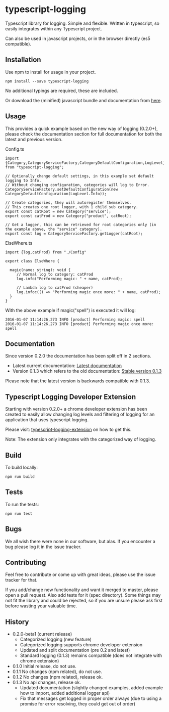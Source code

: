# typescript-logging

Typescript library for logging. Simple and flexible.
Written in typescript, so easily integrates within any Typescript project.

Can also be used in javascript projects, or in the browser directly (es5 compatible).

## Installation

Use npm to install for usage in your project.

~~~
npm install --save typescript-logging
~~~
No additional typings are required, these are included.

Or download the (minified) javascript bundle and documentation from [here](https://github.com/mreuvers/typescript-logging/tree/master/downloads/bundle/latest).

## Usage

This provides a quick example based on the new way of logging (0.2.0+), please check the documentation section for full documentation for both the latest and previous version.

Config.ts
~~~
import {Category,CategoryServiceFactory,CategoryDefaultConfiguration,LogLevel} from "typescript-logging";

// Optionally change default settings, in this example set default logging to Info.
// Without changing configuration, categories will log to Error.
CategoryServiceFactory.setDefaultConfiguration(new CategoryDefaultConfiguration(LogLevel.Info));

// Create categories, they will autoregister themselves.
// This creates one root logger, with 1 child sub category.
export const catRoot = new Category("service");
export const catProd = new Category("product", catRoot);

// Get a logger, this can be retrieved for root categories only (in the example above, the "service" category).
export const log = CategoryServiceFactory.getLogger(catRoot);
~~~

ElseWhere.ts
~~~
import {log,catProd} from "./Config"

export class ElseWhere {

  magic(name: string): void {
     // Normal log to category: catProd
     log.info("Performing magic: " + name, catProd);

     // Lambda log to catProd (cheaper)
     log.infoc(() => "Performing magic once more: " + name, catProd);
  }
}
~~~

With the above example if magic("spell") is executed it will log:
~~~
2016-01-07 11:14:26,273 INFO [product] Performing magic: spell
2016-01-07 11:14:26,273 INFO [product] Performing magic once more: spell
~~~

## Documentation

Since version 0.2.0 the documentation has been split off in 2 sections.
* Latest current documentation: [Latest documentation](docs/latest.md)
* Version 0.1.3 which refers to the old documentation: [Stable version 0.1.3](docs/stable_0.1.3.md)

Please note that the latest version is backwards compatible with 0.1.3.

## Typescript Logging Developer Extension

Starting with version 0.2.0+ a chrome developer extension has been created to easily allow changing log levels and filtering of logging for an application
that uses typescript logging.

Please visit: [typescript-logging-extension](https://github.com/mreuvers/typescript-logging-extension) on how to get this.

Note: The extension only integrates with the categorized way of logging.

## Build

To build locally:

~~~
npm run build
~~~

## Tests

To run the tests:

~~~
npm run test
~~~

## Bugs

We all wish there were none in our software, but alas. If you encounter a bug please log it in the issue tracker.

## Contributing

Feel free to contribute or come up with great ideas, please use the issue tracker for that.

If you add/change new functionality and want it merged to master, please open a pull request. Also add tests for it (spec directory).
Some things may not fit the library and could be rejected, so if you are unsure please ask first before wasting your valuable time.

## History
* 0.2.0-beta1 (current release)
  * Categorized logging (new feature)
  * Categorized logging supports chrome developer extension
  * Updated and split documentation (pre 0.2 and latest)
  * Standard logging (0.1.3) remains compatible (does not integrate with chrome extension)
* 0.1.0 Initial release, do not use.
* 0.1.1 No changes (npm related), do not use.
* 0.1.2 No changes (npm related), release ok.
* 0.1.3 No api changes, release ok.
  * Updated documentation (slightly changed examples, added example how to import, added additional logger api)
  * Fix that messages get logged in proper order always (due to using a promise for error resolving, they could get out of order)
